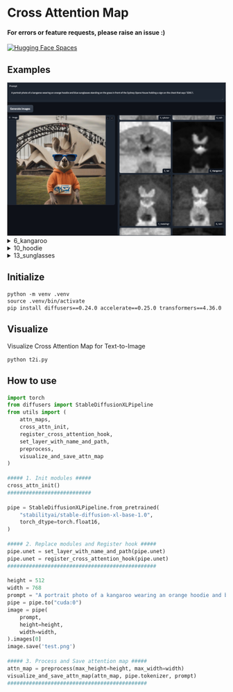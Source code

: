 # Cross Attention Map

#### For errors or feature requests, please raise an issue :)

[![Hugging Face Spaces](https://img.shields.io/badge/%F0%9F%A4%97%20Hugging%20Face-Spaces-blue)](https://huggingface.co/spaces/We-Want-GPU/diffusers-cross-attention-map-SDXL-t2i)


## Examples

<!-- <img src="./assets/t2i.png" alt="attn_map">
<img src="./assets/attn_maps.png" alt="attn_map"> -->
<img src="./assets/hf_spaces.png" alt="hf_spaces">

<details>
<summary>6_kangaroo</summary>
<div markdown="1">

<img src="./assets/6_<kangaroo>.png" alt="6_kangaroo">

</div>
</details>


<details>
<summary>10_hoodie</summary>
<div markdown="1">

<img src="./assets/10_<hoodie>.png" alt="10_hoodie">

</div>
</details>


<details>
<summary>13_sunglasses</summary>
<div markdown="1">

<img src="./assets/13_<sunglasses>.png" alt="13_sunglasses">

</div>
</details>





## Initialize
```shell
python -m venv .venv
source .venv/bin/activate
pip install diffusers==0.24.0 accelerate==0.25.0 transformers==4.36.0
```

## Visualize
Visualize Cross Attention Map for Text-to-Image
```shell
python t2i.py
```

## How to use
```python
import torch
from diffusers import StableDiffusionXLPipeline
from utils import (
    attn_maps,
    cross_attn_init,
    register_cross_attention_hook,
    set_layer_with_name_and_path,
    preprocess,
    visualize_and_save_attn_map
)

##### 1. Init modules #####
cross_attn_init()
###########################

pipe = StableDiffusionXLPipeline.from_pretrained(
    "stabilityai/stable-diffusion-xl-base-1.0",
    torch_dtype=torch.float16,
)

##### 2. Replace modules and Register hook #####
pipe.unet = set_layer_with_name_and_path(pipe.unet)
pipe.unet = register_cross_attention_hook(pipe.unet)
################################################

height = 512
width = 768
prompt = "A portrait photo of a kangaroo wearing an orange hoodie and blue sunglasses standing on the grass in front of the Sydney Opera House holding a sign on the chest that says 'SDXL'!."
pipe = pipe.to("cuda:0")
image = pipe(
    prompt,
    height=height,
    width=width,
).images[0]
image.save('test.png')

##### 3. Process and Save attention map #####
attn_map = preprocess(max_height=height, max_width=width)
visualize_and_save_attn_map(attn_map, pipe.tokenizer, prompt)
#############################################
```
